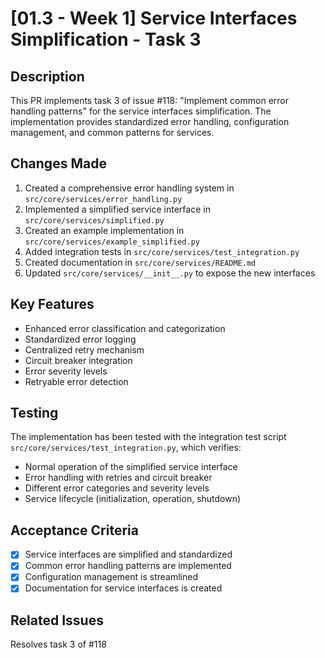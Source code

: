 # [01.3 - Week 1] Service Interfaces Simplification - Task 3

## Description

This PR implements task 3 of issue #118: "Implement common error handling patterns" for the service interfaces simplification. The implementation provides standardized error handling, configuration management, and common patterns for services.

## Changes Made

1. Created a comprehensive error handling system in `src/core/services/error_handling.py`
2. Implemented a simplified service interface in `src/core/services/simplified.py`
3. Created an example implementation in `src/core/services/example_simplified.py`
4. Added integration tests in `src/core/services/test_integration.py`
5. Created documentation in `src/core/services/README.md`
6. Updated `src/core/services/__init__.py` to expose the new interfaces

## Key Features

- Enhanced error classification and categorization
- Standardized error logging
- Centralized retry mechanism
- Circuit breaker integration
- Error severity levels
- Retryable error detection

## Testing

The implementation has been tested with the integration test script `src/core/services/test_integration.py`, which verifies:

- Normal operation of the simplified service interface
- Error handling with retries and circuit breaker
- Different error categories and severity levels
- Service lifecycle (initialization, operation, shutdown)

## Acceptance Criteria

- [x] Service interfaces are simplified and standardized
- [x] Common error handling patterns are implemented
- [x] Configuration management is streamlined
- [x] Documentation for service interfaces is created

## Related Issues

Resolves task 3 of #118
